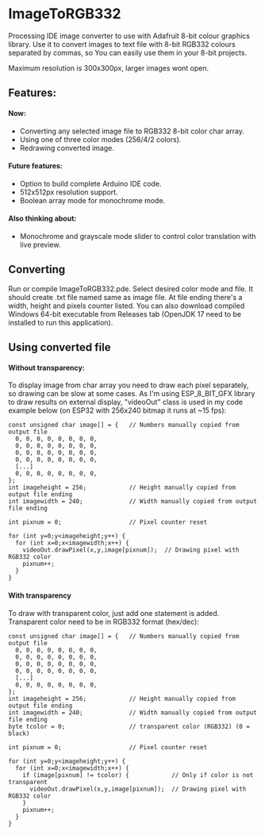 # ImageToRGB332
Processing IDE image converter to use with Adafruit 8-bit colour graphics library.
Use it to convert images to text file with 8-bit RGB332 colours separated by commas, so You can easily use them in your 8-bit projects.

Maximum resolution is 300x300px, larger images wont open.

## Features:
#### Now:
- Converting any selected image file to RGB332 8-bit color char array.
- Using one of three color modes (256/4/2 colors).
- Redrawing converted image.
#### Future features:
- Option to build complete Arduino IDE code.
- 512x512px resolution support.
- Boolean array mode for monochrome mode.
#### Also thinking about:
- Monochrome and grayscale mode slider to control color translation with live preview.

## Converting
Run or compile ImageToRGB332.pde. Select desired color mode and file. It should create .txt file named same as image file. At file ending there's a width, height and pixels counter listed. You can also download compiled Windows 64-bit executable from Releases tab (OpenJDK 17 need to be installed to run this application).

## Using converted file
#### Without transparency:
To display image from char array you need to draw each pixel separately, so drawing can be slow at some cases. As I'm using ESP_8_BIT_GFX library to draw results on external display, "videoOut" class is used in my code example below (on ESP32 with 256x240 bitmap it runs at ~15 fps):

```
const unsigned char image[] = {   // Numbers manually copied from output file
  0, 0, 0, 0, 0, 0, 0, 0, 
  0, 0, 0, 0, 0, 0, 0, 0, 
  0, 0, 0, 0, 0, 0, 0, 0, 
  0, 0, 0, 0, 0, 0, 0, 0, 
  [...]
  0, 0, 0, 0, 0, 0, 0, 0, 
};
int imageheight = 256;            // Height manually copied from output file ending
int imagewidth = 240;             // Width manually copied from output file ending

int pixnum = 0;                   // Pixel counter reset

for (int y=0;y<imageheight;y++) {
  for (int x=0;x<imagewidth;x++) {
    videoOut.drawPixel(x,y,image[pixnum]);  // Drawing pixel with RGB332 color
    pixnum++;
  }
}
```
#### With transparency 
To draw with transparent color, just add one statement is added. Transparent color need to be in RGB332 format (hex/dec):

```
const unsigned char image[] = {   // Numbers manually copied from output file
  0, 0, 0, 0, 0, 0, 0, 0, 
  0, 0, 0, 0, 0, 0, 0, 0, 
  0, 0, 0, 0, 0, 0, 0, 0, 
  0, 0, 0, 0, 0, 0, 0, 0, 
  [...]
  0, 0, 0, 0, 0, 0, 0, 0, 
};
int imageheight = 256;            // Height manually copied from output file ending
int imagewidth = 240;             // Width manually copied from output file ending
byte tcolor = 0;                  // transparent color (RGB332) (0 = black)

int pixnum = 0;                   // Pixel counter reset

for (int y=0;y<imageheight;y++) {
  for (int x=0;x<imagewidth;x++) {
    if (image[pixnum] != tcolor) {            // Only if color is not transparent
      videoOut.drawPixel(x,y,image[pixnum]);  // Drawing pixel with RGB332 color
    }
    pixnum++;
  }
}
```
